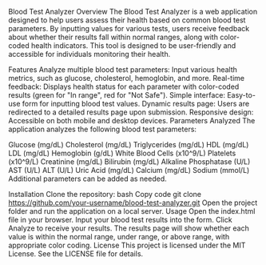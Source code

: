 Blood Test Analyzer
Overview
The Blood Test Analyzer is a web application designed to help users assess their health based on common blood test parameters. By inputting values for various tests, users receive feedback about whether their results fall within normal ranges, along with color-coded health indicators. This tool is designed to be user-friendly and accessible for individuals monitoring their health.

Features
Analyze multiple blood test parameters: Input various health metrics, such as glucose, cholesterol, hemoglobin, and more.
Real-time feedback: Displays health status for each parameter with color-coded results (green for "In range", red for "Not Safe").
Simple interface: Easy-to-use form for inputting blood test values.
Dynamic results page: Users are redirected to a detailed results page upon submission.
Responsive design: Accessible on both mobile and desktop devices.
Parameters Analyzed
The application analyzes the following blood test parameters:

Glucose (mg/dL)
Cholesterol (mg/dL)
Triglycerides (mg/dL)
HDL (mg/dL)
LDL (mg/dL)
Hemoglobin (g/dL)
White Blood Cells (x10^9/L)
Platelets (x10^9/L)
Creatinine (mg/dL)
Bilirubin (mg/dL)
Alkaline Phosphatase (U/L)
AST (U/L)
ALT (U/L)
Uric Acid (mg/dL)
Calcium (mg/dL)
Sodium (mmol/L)
Additional parameters can be added as needed.

Installation
Clone the repository:
bash
Copy code
git clone https://github.com/your-username/blood-test-analyzer.git
Open the project folder and run the application on a local server.
Usage
Open the index.html file in your browser.
Input your blood test results into the form.
Click Analyze to receive your results.
The results page will show whether each value is within the normal range, under range, or above range, with appropriate color coding.
License
This project is licensed under the MIT License. See the LICENSE file for details.

